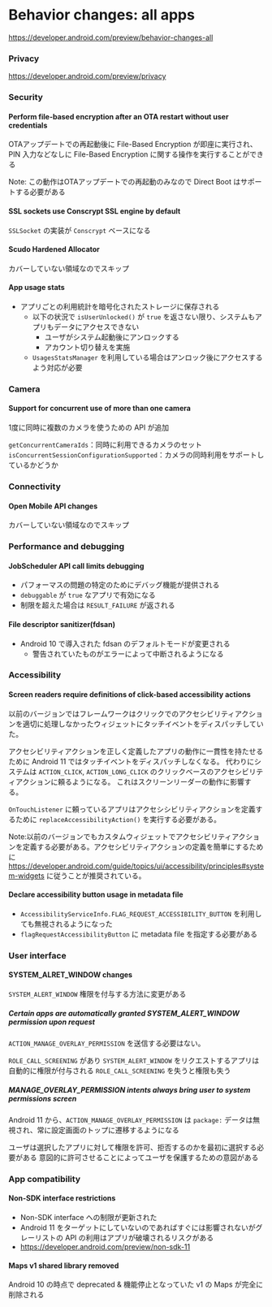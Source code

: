 # Behavior changes: all apps

https://developer.android.com/preview/behavior-changes-all

### Privacy

https://developer.android.com/preview/privacy

### Security

#### Perform file-based encryption after an OTA restart without user credentials

OTAアップデートでの再起動後に File-Based Encryption が即座に実行され、PIN 入力などなしに File-Based Encryption に関する操作を実行することができる

Note: この動作はOTAアップデートでの再起動のみなので Direct Boot はサポートする必要がある

#### SSL sockets use Conscrypt SSL engine by default

`SSLSocket` の実装が `Conscrypt` ベースになる

#### Scudo Hardened Allocator

カバーしていない領域なのでスキップ

#### App usage stats

* アプリごとの利用統計を暗号化されたストレージに保存される
  * 以下の状況で `isUserUnlocked()` が `true` を返さない限り、システムもアプリもデータにアクセスできない
    * ユーザがシステム起動後にアンロックする
    * アカウント切り替えを実施
  * `UsagesStatsManager` を利用している場合はアンロック後にアクセスするよう対応が必要

### Camera

#### Support for concurrent use of more than one camera

1度に同時に複数のカメラを使うための API が追加

`getConcurrentCameraIds`：同時に利用できるカメラのセット
`isConcurrentSessionConfigurationSupported`：カメラの同時利用をサポートしているかどうか

### Connectivity

#### Open Mobile API changes

カバーしていない領域なのでスキップ

### Performance and debugging

#### JobScheduler API call limits debugging

* パフォーマスの問題の特定のためにデバッグ機能が提供される
* `debuggable` が `true` なアプリで有効になる
* 制限を超えた場合は `RESULT_FAILURE` が返される

#### File descriptor sanitizer(fdsan)

* Android 10 で導入された fdsan のデフォルトモードが変更される
  * 警告されていたものがエラーによって中断されるようになる

### Accessibility

#### Screen readers require definitions of click-based accessibility actions

以前のバージョンではフレームワークはクリックでのアクセシビリティアクションを適切に処理しなかったウィジェットにタッチイベントをディスパッチしていた。

アクセシビリティアクションを正しく定義したアプリの動作に一貫性を持たせるために Android 11 ではタッチイベントをディスパッチしなくなる。
代わりにシステムは `ACTION_CLICK`, `ACTION_LONG_CLICK` のクリックベースのアクセシビリティアクションに頼るようになる。
これはスクリーンリーダーの動作に影響する。

`OnTouchListener` に頼っているアプリはアクセシシビリティアクションを定義するために `replaceAccessibilityAction()` を実行する必要がある。

Note:以前のバージョンでもカスタムウィジェットでアクセシビリティアクションを定義する必要がある。アクセシビリティアクションの定義を簡単にするために https://developer.android.com/guide/topics/ui/accessibility/principles#system-widgets に従うことが推奨されている。

#### Declare accessibility button usage in metadata file

* `AccessibilityServiceInfo.FLAG_REQUEST_ACCESSIBILITY_BUTTON` を利用しても無視されるようになった
* `flagRequestAccessibilityButton` に metadata file を指定する必要がある

### User interface

#### SYSTEM_ALRET_WINDOW changes

`SYSTEM_ALERT_WINDOW` 権限を付与する方法に変更がある

##### Certain apps are automatically granted SYSTEM_ALERT_WINDOW permission upon request

`ACTION_MANAGE_OVERLAY_PERMISSION` を送信する必要はない。

`ROLE_CALL_SCREENING` があり `SYSTEM_ALERT_WINDOW` をリクエストするアプリは自動的に権限が付与される
`ROLE_CALL_SCREENING` を失うと権限も失う

##### MANAGE_OVERLAY_PERMISSION intents always bring user to system permissions screen

Android 11 から、`ACTION_MANAGE_OVERLAY_PERMISSION` は `package:` データは無視され、常に設定画面のトップに遷移するようになる

ユーザは選択したアプリに対して権限を許可、拒否するのかを最初に選択する必要がある
意図的に許可させることによってユーザを保護するための意図がある

### App compatibility

#### Non-SDK interface restrictions

* Non-SDK interface への制限が更新された
* Android 11 をターゲットにしていないのであればすぐには影響されないがグレーリストの API の利用はアプリが破壊されるリスクがある
* https://developer.android.com/preview/non-sdk-11

#### Maps v1 shared library removed

Android 10 の時点で deprecated & 機能停止となっていた v1 の Maps が完全に削除される
